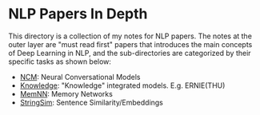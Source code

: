 # NLP Papers In Depth

This directory is a collection of my notes for NLP papers. The notes at the outer layer are "must read first" papers that introduces the main concepts of Deep Learning in NLP, and the sub-directories are categorized by their specific tasks as shown below:

- [NCM](https://github.com/birdx0810/NLP/papers/NCM): Neural Conversational Models
- [Knowledge](https://github.com/birdx0810/NLP/papers/Knowledge): "Knowledge" integrated models. E.g. ERNIE(THU)
- [MemNN](https://github.com/birdx0810/NLP/papers/MemNN): Memory Networks
- [StringSim](https://github.com/NLP/papers/): Sentence Similarity/Embeddings